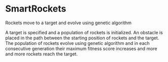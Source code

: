 # SmartRockets
Rockets move to a target and evolve using genetic algorithm

A target is specified and a population of rockets is initialized. An obstacle is placed in the path between the starting position of rockets and the target.
The population of rockets evolve using genetic algorithm and in each consecutive generation their maximum fitness score increases and more and more rockets reach the target.
